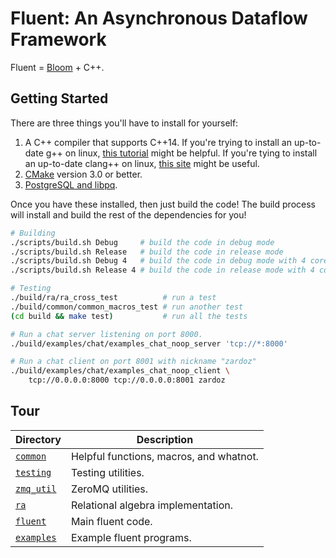 # Fluent: An Asynchronous Dataflow Framework
Fluent = [Bloom][bloom_paper] + C++.

## Getting Started
There are three things you'll have to install for yourself:

1. A C++ compiler that supports C++14. If you're trying to install an
   up-to-date g++ on linux, [this tutorial][gpp_tutorial] might be helpful. If
   you're tying to install an up-to-date clang++ on linux, [this
   site](http://apt.llvm.org/) might be useful.
2. [CMake](https://cmake.org/download) version 3.0 or better.
3. [PostgreSQL and libpq](https://www.postgresql.org/download/).

Once you have these installed, then just build the code! The build process will
install and build the rest of the dependencies for you!

```bash
# Building
./scripts/build.sh Debug     # build the code in debug mode
./scripts/build.sh Release   # build the code in release mode
./scripts/build.sh Debug 4   # build the code in debug mode with 4 cores
./scripts/build.sh Release 4 # build the code in release mode with 4 cores

# Testing
./build/ra/ra_cross_test          # run a test
./build/common/common_macros_test # run another test
(cd build && make test)           # run all the tests

# Run a chat server listening on port 8000.
./build/examples/chat/examples_chat_noop_server 'tcp://*:8000'

# Run a chat client on port 8001 with nickname "zardoz"
./build/examples/chat/examples_chat_noop_client \
    tcp://0.0.0.0:8000 tcp://0.0.0.0:8001 zardoz
```

## Tour
| Directory                  | Description                             |
| -------------------------- | --------------------------------------- |
| [`common`](src/common)     | Helpful functions, macros, and whatnot. |
| [`testing`](src/testing)   | Testing utilities.                      |
| [`zmq_util`](src/zmq_util) | ZeroMQ utilities.                       |
| [`ra`](src/ra)             | Relational algebra implementation.      |
| [`fluent`](src/fluent)     | Main fluent code.                       |
| [`examples`](src/examples) | Example fluent programs.                |

[bloom_paper]: https://scholar.google.com/scholar?cluster=9165311711752272482
[gpp_tutorial]: http://scholtyssek.org/blog/2015/06/11/install-gcc-with-c14-support-on-ubuntumint
